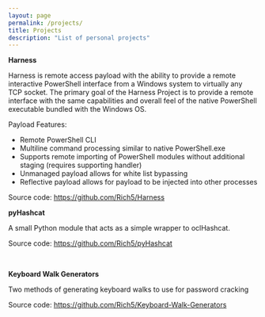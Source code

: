 ```yaml
---
layout: page
permalink: /projects/
title: Projects
description: "List of personal projects"
---
```


**Harness**

Harness is remote access payload with the ability to provide a remote interactive PowerShell interface from a Windows system to virtually any TCP socket. The primary goal of the Harness Project is to provide a remote interface with the same capabilities and overall feel of the native PowerShell executable bundled with the Windows OS.

Payload Features:

  * Remote PowerShell CLI
  * Multiline command processing similar to native PowerShell.exe
  * Supports remote importing of PowerShell modules without additional staging (requires supporting handler)
  * Unmanaged payload allows for white list bypassing
  * Reflective payload allows for payload to be injected into other processes

Source code: <https://github.com/Rich5/Harness>

**pyHashcat**

A small Python module that acts as a simple wrapper to oclHashcat.

Source code: <a title="https://github.com/Rich5/pyHashcat" href="https://github.com/Rich5/pyHashcat" target="_blank">https://github.com/Rich5/pyHashcat</a>

&nbsp;

**Keyboard Walk Generators**

Two methods of generating keyboard walks to use for password cracking

Source code: <a title="https://github.com/Rich5/Keyboard-Walk-Generators" href="https://github.com/Rich5/Keyboard-Walk-Generators" target="_blank">https://github.com/Rich5/Keyboard-Walk-Generators</a>